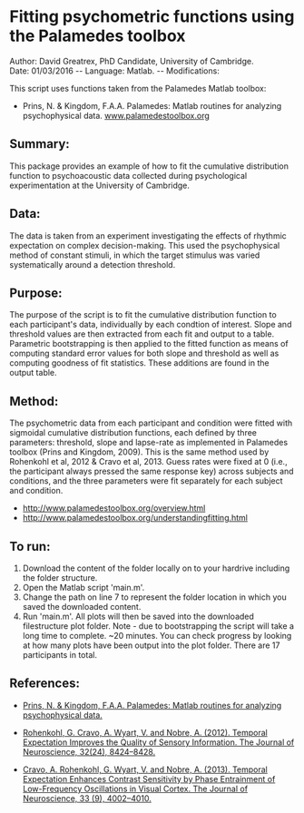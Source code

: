 # Fitting psychometric functions using the Palamedes toolbox
Author: David Greatrex, PhD Candidate, University of Cambridge.  
Date: 01/03/2016 -- Language: Matlab. -- Modifications:

This script uses functions taken from the Palamedes Matlab toolbox:
* Prins, N. & Kingdom, F.A.A. Palamedes: Matlab routines for analyzing psychophysical data. www.palamedestoolbox.org

## Summary:
This package provides an example of how to fit the cumulative distribution function to
psychoacoustic data collected during psychological experimentation at the University of
Cambridge.

## Data:
The data is taken from an experiment investigating the effects of rhythmic expectation on
complex decision-making. This used the psychophysical method of constant stimuli, in which
the target stimulus was varied systematically around a detection threshold.

## Purpose:
The purpose of the script is to fit the cumulative distribution function to each participant's 
data, individually by each condtion of interest. Slope and threshold values are then extracted 
from each fit and output to a table. Parametric bootstrapping is then applied to the 
fitted function as means of computing standard error values for both slope and threshold as well 
as computing goodness of fit statistics. These additions are found in the output table.

## Method:
The psychometric data from each participant and condition were fitted with sigmoidal cumulative 
distribution functions, each defined by three parameters: threshold, slope and lapse-rate as 
implemented in Palamedes toolbox (Prins and Kingdom, 2009). This is the same method used by
Rohenkohl et al, 2012 & Cravo et al, 2013. Guess rates were fixed at 0 (i.e., the participant 
always pressed the same response key) across subjects and conditions, and the three parameters 
were fit separately for each subject and condition.
* http://www.palamedestoolbox.org/overview.html
* http://www.palamedestoolbox.org/understandingfitting.html

## To run:
1. Download the content of the folder locally on to your hardrive including the folder structure. 
2. Open the Matlab script 'main.m'. 
3. Change the path on line 7 to represent the folder location in which you saved the downloaded content.
4. Run 'main.m'. All plots will then be saved into the downloaded filestructure plot folder.
Note - due to bootstrapping the script will take a long time to complete. ~20 minutes. You can check progress
by looking at how many plots have been output into the plot folder. There are 17 participants in total.

## References:
* [Prins, N. & Kingdom, F.A.A. Palamedes: Matlab routines for analyzing psychophysical data.](http://www.palamedestoolbox.org/index.html)

* [Rohenkohl, G. Cravo, A. Wyart, V. and Nobre, A. (2012). Temporal Expectation Improves the Quality of Sensory Information. The Journal of Neuroscience, 32(24), 8424–8428.](https://www.jneurosci.org/content/32/24/8424.full)

* [Cravo, A. Rohenkohl, G. Wyart, V. and Nobre, A. (2013). Temporal Expectation Enhances Contrast Sensitivity by Phase Entrainment of Low-Frequency Oscillations in Visual Cortex. The Journal of Neuroscience, 33 (9), 4002–4010.](https://www.jneurosci.org/content/33/9/4002.full)